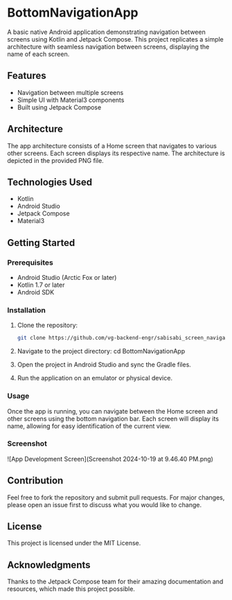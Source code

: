 # BottomNavigationApp

A basic native Android application demonstrating navigation between screens using Kotlin and Jetpack Compose. This project replicates a simple architecture with seamless navigation between screens, displaying the name of each screen.

## Features

- Navigation between multiple screens
- Simple UI with Material3 components
- Built using Jetpack Compose

## Architecture

The app architecture consists of a Home screen that navigates to various other screens. Each screen displays its respective name. The architecture is depicted in the provided PNG file.

## Technologies Used

- Kotlin
- Android Studio
- Jetpack Compose
- Material3

## Getting Started

### Prerequisites

- Android Studio (Arctic Fox or later)
- Kotlin 1.7 or later
- Android SDK

### Installation

1. Clone the repository:

   ```bash
   git clone https://github.com/vg-backend-engr/sabisabi_screen_navigation.git
2. Navigate to the project directory: cd BottomNavigationApp

3. Open the project in Android Studio and sync the Gradle files.

4. Run the application on an emulator or physical device.

### Usage 
Once the app is running, you can navigate between the Home screen and other screens using the bottom navigation bar. Each screen will display its name, allowing for easy identification of the current view.

### Screenshot
![App Development Screen](Screenshot 2024-10-19 at 9.46.40 PM.png)

## Contribution 
Feel free to fork the repository and submit pull requests. For major changes, please open an issue first to discuss what you would like to change.

## License 
This project is licensed under the MIT License.

## Acknowledgments 
Thanks to the Jetpack Compose team for their amazing documentation and resources, which made this project possible.
